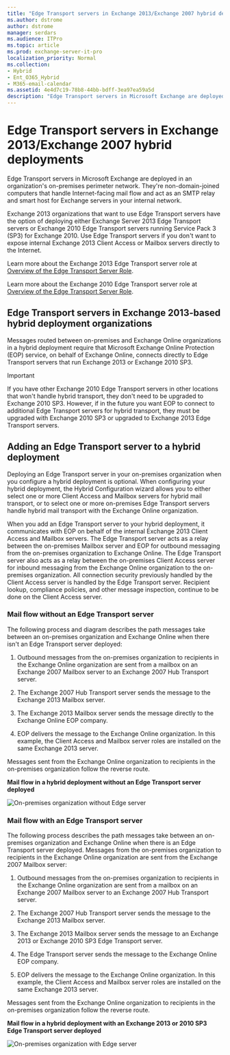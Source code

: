 ```yaml
---
title: "Edge Transport servers in Exchange 2013/Exchange 2007 hybrid deployments"
ms.author: dstrome
author: dstrome
manager: serdars
ms.audience: ITPro
ms.topic: article
ms.prod: exchange-server-it-pro
localization_priority: Normal
ms.collection:
- Hybrid
- Ent_O365_Hybrid
- M365-email-calendar
ms.assetid: 4e4d7c19-78b8-44bb-bdff-3ea97ea59a5d
description: "Edge Transport servers in Microsoft Exchange are deployed in an organization's on-premises perimeter network. They're non-domain-joined computers that handle Internet-facing mail flow and act as an SMTP relay and smart host for Exchange servers in your internal network."
---
```


# Edge Transport servers in Exchange 2013/Exchange 2007 hybrid deployments

Edge Transport servers in Microsoft Exchange are deployed in an organization's on-premises perimeter network. They're non-domain-joined computers that handle Internet-facing mail flow and act as an SMTP relay and smart host for Exchange servers in your internal network.
  
Exchange 2013 organizations that want to use Edge Transport servers have the option of deploying either Exchange Server 2013 Edge Transport servers or Exchange 2010 Edge Transport servers running Service Pack 3 (SP3) for Exchange 2010. Use Edge Transport servers if you don't want to expose internal Exchange 2013 Client Access or Mailbox servers directly to the Internet.
  
Learn more about the Exchange 2013 Edge Transport server role at [Overview of the Edge Transport Server Role](http://technet.microsoft.com/library/cfff9f59-afac-447c-8297-afcebe49a52d.aspx).
  
Learn more about the Exchange 2010 Edge Transport server role at [Overview of the Edge Transport Server Role](https://go.microsoft.com/fwlink/p/?linkid=183473).
  
## Edge Transport servers in Exchange 2013-based hybrid deployment organizations

Messages routed between on-premises and Exchange Online organizations in a hybrid deployment require that Microsoft Exchange Online Protection (EOP) service, on behalf of Exchange Online, connects directly to Edge Transport servers that run Exchange 2013 or Exchange 2010 SP3.
  
> [!IMPORTANT]
> If you have other Exchange 2010 Edge Transport servers in other locations that won't handle hybrid transport, they don't need to be upgraded to Exchange 2010 SP3. However, if in the future you want EOP to connect to additional Edge Transport servers for hybrid transport, they must be upgraded with Exchange 2010 SP3 or upgraded to Exchange 2013 Edge Transport servers. 
  
## Adding an Edge Transport server to a hybrid deployment

Deploying an Edge Transport server in your on-premises organization when you configure a hybrid deployment is optional. When configuring your hybrid deployment, the Hybrid Configuration wizard allows you to either select one or more Client Access and Mailbox servers for hybrid mail transport, or to select one or more on-premises Edge Transport servers handle hybrid mail transport with the Exchange Online organization. 
  
When you add an Edge Transport server to your hybrid deployment, it communicates with EOP on behalf of the internal Exchange 2013 Client Access and Mailbox servers. The Edge Transport server acts as a relay between the on-premises Mailbox server and EOP for outbound messaging from the on-premises organization to Exchange Online. The Edge Transport server also acts as a relay between the on-premises Client Access server for inbound messaging from the Exchange Online organization to the on-premises organization. All connection security previously handled by the Client Access server is handled by the Edge Transport server. Recipient lookup, compliance policies, and other message inspection, continue to be done on the Client Access server.
  
### Mail flow without an Edge Transport server

The following process and diagram describes the path messages take between an on-premises organization and Exchange Online when there isn't an Edge Transport server deployed:
  
1. Outbound messages from the on-premises organization to recipients in the Exchange Online organization are sent from a mailbox on an Exchange 2007 Mailbox server to an Exchange 2007 Hub Transport server. 
    
2. The Exchange 2007 Hub Transport server sends the message to the Exchange 2013 Mailbox server.
    
3. The Exchange 2013 Mailbox server sends the message directly to the Exchange Online EOP company.
    
4. EOP delivers the message to the Exchange Online organization. In this example, the Client Access and Mailbox server roles are installed on the same Exchange 2013 server.
    
Messages sent from the Exchange Online organization to recipients in the on-premises organization follow the reverse route.
  
 **Mail flow in a hybrid deployment without an Edge Transport server deployed**
  
![On-premises organization without Edge server](../media/ITPro_Hybrid_2007-2013_OnPrem-NoEdge.png)
  
### Mail flow with an Edge Transport server

The following process describes the path messages take between an on-premises organization and Exchange Online when there is an Edge Transport server deployed. Messages from the on-premises organization to recipients in the Exchange Online organization are sent from the Exchange 2007 Mailbox server:
  
1. Outbound messages from the on-premises organization to recipients in the Exchange Online organization are sent from a mailbox on an Exchange 2007 Mailbox server to an Exchange 2007 Hub Transport server. 
    
2. The Exchange 2007 Hub Transport server sends the message to the Exchange 2013 Mailbox server.
    
3. The Exchange 2013 Mailbox server sends the message to an Exchange 2013 or Exchange 2010 SP3 Edge Transport server.
    
4. The Edge Transport server sends the message to the Exchange Online EOP company.
    
5. EOP delivers the message to the Exchange Online organization. In this example, the Client Access and Mailbox server roles are installed on the same Exchange 2013 server.
    
Messages sent from the Exchange Online organization to recipients in the on-premises organization follow the reverse route.
  
 **Mail flow in a hybrid deployment with an Exchange 2013 or 2010 SP3 Edge Transport server deployed**
  
![On-premises organization with Edge server](../media/ITPro_Hybrid_2007-2013_OnPrem-Edge.png)
  

